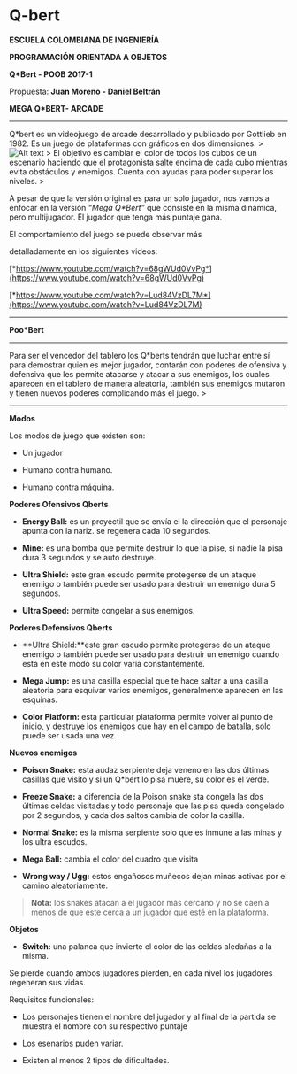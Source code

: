 # Q-bert
**ESCUELA COLOMBIANA DE INGENIERÍA**

**PROGRAMACIÓN ORIENTADA A OBJETOS**
 
**Q\*Bert - POOB 2017-1**

Propuesta: **Juan Moreno - Daniel Beltrán**

**MEGA Q\*BERT- ARCADE**

  ------------------------------------------------------------------------------------------------------------------------------------------------------------------------------------------------------------------- -------------------------------------------------------------------------------------
  Q\*bert es un videojuego de arcade desarrollado y publicado por Gottlieb en 1982. Es un juego de plataformas con gráficos en dos dimensiones.                                                                       > ![Alt text](https://img1.etsystatic.com/110/0/11719466/il_570xN.904187939_jkyu.jpg "Optional title")
                                                                                                                                                                                         >
  El objetivo es cambiar el color de todos los cubos de un escenario haciendo que el protagonista salte encima de cada cubo mientras evita obstáculos y enemigos. Cuenta con ayudas para poder superar los niveles.   > 
                                                                                                                                                                                                                      
  A pesar de que la versión original es para un solo jugador, nos vamos a enfocar en la versión *“Mega Q\*Bert”* que consiste en la misma dinámica, pero multijugador. El jugador que tenga más puntaje gana.         
                                                                                                                                                                                                                      
  El comportamiento del juego se puede observar más                                                                                                                                                                   
                                                                                                                                                                                                                      
  detalladamente en los siguientes videos:                                                                                                                                                                            
                                                                                                                                                                                                                      
  [*https://www.youtube.com/watch?v=68gWUd0VvPg*](https://www.youtube.com/watch?v=68gWUd0VvPg)                                                                                                                        
                                                                                                                                                                                                                      
  [*https://www.youtube.com/watch?v=Lud84VzDL7M*](https://www.youtube.com/watch?v=Lud84VzDL7M)                                                                                                                        
  ------------------------------------------------------------------------------------------------------------------------------------------------------------------------------------------------------------------- -------------------------------------------------------------------------------------

**Poo\*Bert**

  ------------------------------------------------------------------------------------------------------------------------------------------------------------------------------------------------------------------------------------------------------------------------------------------------------------------------------------------------------- ------------------------------------------------------------------------
  Para ser el vencedor del tablero los Q\*berts tendrán que luchar entre sí para demostrar quien es mejor jugador, contarán con poderes de ofensiva y defensiva que les permite atacarse y atacar a sus enemigos, los cuales aparecen en el tablero de manera aleatoria, también sus enemigos mutaron y tienen nuevos poderes complicando más el juego.   >
  ------------------------------------------------------------------------------------------------------------------------------------------------------------------------------------------------------------------------------------------------------------------------------------------------------------------------------------------------------- ------------------------------------------------------------------------

**Modos**

Los modos de juego que existen son:

-   Un jugador

-   Humano contra humano.

-   Humano contra máquina.

**Poderes Ofensivos Qberts**

-   **Energy Ball:** es un proyectil que se envía el la dirección que el
    personaje apunta con la nariz. se regenera cada 10 segundos.

-   **Mine:** es una bomba que permite destruir lo que la pise, si nadie
    la pisa dura 3 segundos y se auto destruye.

-   **Ultra Shield:** este gran escudo permite protegerse de un ataque
    enemigo o también puede ser usado para destruir un enemigo dura 5
    segundos.

-   **Ultra Speed:** permite congelar a sus enemigos.

**Poderes Defensivos Qberts**

-   **Ultra Shield:**este gran escudo permite protegerse de un ataque
    enemigo o también puede ser usado para destruir un enemigo cuando
    está en este modo su color varía constantemente.

-   **Mega Jump:** es una casilla especial que te hace saltar a una
    casilla aleatoria para esquivar varios enemigos, generalmente
    aparecen en las esquinas.

-   **Color Platform:** esta particular plataforma permite volver al
    punto de inicio, y destruye los enemigos que hay en el campo de
    batalla, solo puede ser usada una vez.

**Nuevos enemigos**

-   **Poison Snake:** esta audaz serpiente deja veneno en las dos
    últimas casillas que visito y si un Q\*bert lo pisa muere, su color
    es el verde.

-   **Freeze Snake:** a diferencia de la Poison snake sta congela las
    dos últimas celdas visitadas y todo personaje que las pisa queda
    congelado por 2 segundos, y cada dos saltos cambia de color la
    casilla.

-   **Normal Snake:** es la misma serpiente solo que es inmune a las
    minas y los ultra escudos.

-   **Mega Ball:** cambia el color del cuadro que visita

-   **Wrong way / Ugg:** estos engañosos muñecos dejan minas activas por
    el camino aleatoriamente.

> **Nota:** los snakes atacan a el jugador más cercano y no se caen a
> menos de que este cerca a un jugador que esté en la plataforma.

**Objetos**

-   **Switch:** una palanca que invierte el color de las celdas aledañas
    a la misma.

Se pierde cuando ambos jugadores pierden, en cada nivel los jugadores
regeneran sus vidas.

Requisitos funcionales:

-   Los personajes tienen el nombre del jugador y al final de la partida
    se muestra el nombre con su respectivo puntaje

-   Los esenarios puden variar.

-   Existen al menos 2 tipos de dificultades.

